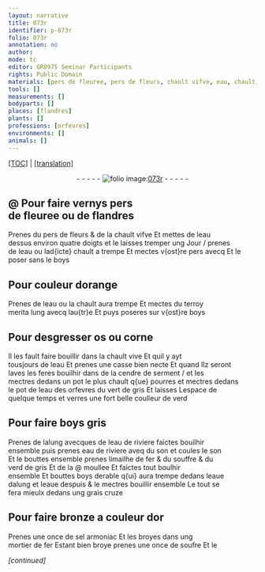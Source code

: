 ```yaml
---
layout: narrative
title: 073r
identifier: p-073r
folio: 073r
annotation: no
author:
mode: tc
editor: GR8975 Seminar Participants
rights: Public Domain
materials: [pers de fleuree, pers de fleurs, chault vifve, eau, chault, pers, boys, terroy merita, os, corne, chault vive, cendre de serment, vert de gris, alung, eau de riviere, son, limailhe de fer, souffre, verd de gris, boys derable, eaue dalung, eaue despuis, grais, or, sel armoniac, fer, soufre]
tools: []
measurements: []
bodyparts: []
places: [flandres]
plants: []
professions: [orfevres]
environments: []
animals: []
---
```


<p><a href="{{ site.baseurl }}/diplomatic/">[TOC]</a> | <a href="{{ site.baseurl }}/_texts/p-073r_tl.md/">[translation]</a></p><div class="folio" align="center">- - - - - <a href="http://gallica.bnf.fr/ark:/12148/btv1b10500001g/f151.image" target="_blank"><img src="https://cu-mkp.github.io/2017-workshop-edition/assets/photo-icon.png" alt="folio image: " style="display:inline-block; margin-bottom:-3px;"/>073r</a> - - - - - </div>  
  

## @ Pour faire vernys <span class="m">pers<br/> de fleuree</span> ou de <span class="pl">flandres</span>

 
Prenes du <span class="m">pers de fleurs</span> & de la <span class="m">chault vifve</span> Et mettes de l<span class="m">eau</span><br/> dessus environ quatre doigts et le laisses tremper ung Jour / prenes<br/> de l<span class="m">eau</span> ou lad{icte} <span class="m">chault</span> a trempe Et mectes v{ost}re <span class="m">pers</span> avecq Et le<br/> poser sans le <span class="m">boys</span>
 
 
  

## Pour couleur dorange

 
Prenes de l<span class="m">eau</span> ou la <span class="m">chault</span> aura trempe Et mectes du <span class="m">terroy<br/> merita</span> lung avecq lau{tr}e Et puys poseres sur v{ost}re <span class="m">boys</span>
 
 
  

## Pour desgresser <span class="m">os</span> ou <span class="m">corne</span>

 
Il les fault faire bouillir dans la <span class="m">chault vive</span> Et quil y ayt<br/> tousjours de l<span class="m">eau</span> Et prenes une casse bien necte Et quand Ilz seront<br/> laves les feres bouilhir dans de la <span class="m">cendre de serment</span> / et les<br/> mectres dedans un pot le plus chault q{ue} pourres et mectres dedans<br/> le pot de l<span class="m">eau</span> des <span class="pro">orfevres</span> du <span class="m">vert de gris</span> Et laisses Lespace de<br/> quelque temps et verres une fort belle coulleur de verd
 
 
  

## Pour faire <span class="m">boys</span> gris

 
Prenes de l<span class="m">alung</span> avecques de l<span class="m">eau de riviere</span> faictes bouilhir<br/> ensemble puis prenes <span class="m">eau de riviere</span> aveq du <span class="m">son</span> et coules le <span class="m">son</span><br/> Et le bouttes ensemble prenes <span class="m">limailhe de fer</span> & du <span class="m">souffre</span> & du<br/> <span class="m">verd de gris</span> Et de la @ moullee  Et faictes tout boulhir<br/> ensemble Et bouttes <span class="m">boys derable</span> q{ui} aura trempe dedans l<span class="m">eaue<br/> dalung</span> et l<span class="m">eaue despuis</span> & le mectres bouillir ensemble <span class="add">Le tout se<br/> fera mieulx dedans ung <span class="m">grais</span> cruze</span>
 
 
  

## Pour faire bronze a couleur d<span class="m">or</span>

 
Prenes une once de <span class="m">sel armoniac</span> Et les broyes dans ung<br/> mortier de <span class="m">fer</span> Estant bien broye prenes une once de <span class="m">soufre</span> Et le
 
*[continued]*
 
